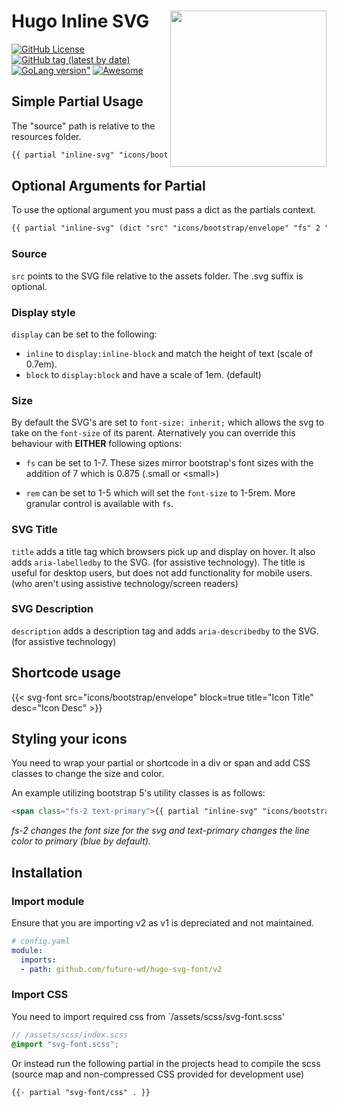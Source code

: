 # Hugo Inline SVG [<img src="https://d33wubrfki0l68.cloudfront.net/c38c7334cc3f23585738e40334284fddcaf03d5e/2e17c/images/hugo-logo-wide.svg" align="right" width="250">](https://gohugo.io/)

[![GitHub License](https://img.shields.io/github/license/future-wd/hugo-inline-svg?style=flat-square)](https://github.com/future-wd/hugo-inline-svg/blob/master/LICENSE)
[![GitHub tag (latest by date)](https://img.shields.io/github/v/tag/future-wd/hugo-inine-svg?style=flat-square)](https://github.com/future-wd/hugo-inine-svg/)
[![GoLang version"](https://img.shields.io/github/go-mod/go-version/future-wd/hugo-inline-svg?style=flat-square)](https://go.dev/)
[![Awesome](https://awesome.re/badge-flat.svg)](https://github.com/budparr/awesome-hugo)

## Simple Partial Usage

The "source" path is relative to the resources folder.

```HTML
{{ partial "inline-svg" "icons/bootstrap/envelope" }}
```

## Optional Arguments for Partial

To use the optional argument you must pass a dict as the partials context.

``` HTML
{{ partial "inline-svg" (dict "src" "icons/bootstrap/envelope" "fs" 2 "block" true "title" "Icon Title" "desc" "Icon Desc")}}
```

### Source 

`src` points to the SVG file relative to the assets folder. The .svg suffix is optional.

<!-- `em` is for setting the width that the icon will be displayed at. The default is 1em which will display an svg at its native size. -->

<!-- `block` is set to true if you are not using svg inline with text. This enables `display:block`. -->

### Display style

`display` can be set to  the following:

- `inline` to `display:inline-block` and match the height of text (scale of 0.7em).
- `block` to `display:block` and have a scale of 1em. (default)

### Size

By default the SVG's are set to `font-size: inherit;` which allows the svg to take on the `font-size` of its parent. Aternatively you can override this behaviour with **EITHER** following options:

- `fs` can be set to 1-7. These sizes mirror bootstrap's font sizes with the addition of 7 which is 0.875 (.small or \<small>)

- `rem` can be set to 1-5 which will set the `font-size` to 1-5rem. More granular control is available with `fs`.

### SVG Title

`title` adds a title tag which browsers pick up and display on hover. It also adds `aria-labelledby` to the SVG. (for assistive technology). The title is useful for desktop users, but does not add functionality for mobile users. (who aren't using assistive technology/screen readers)

### SVG Description

`description` adds a description tag and adds `aria-describedby` to the SVG. (for assistive technology)

## Shortcode usage

{{< svg-font src="icons/bootstrap/envelope" block=true title="Icon Title" desc="Icon Desc" >}}

## Styling your icons

You need to wrap your partial or shortcode in a div or span and add CSS classes to change the size and color.

An example utilizing bootstrap 5's utility classes is as follows:

```HTML
<span class="fs-2 text-primary">{{ partial "inline-svg" "icons/bootstrap/envelope" }}</span>
```

*fs-2 changes the font size for the svg and text-primary changes the line color to primary (blue by default).*

## Installation

### Import module

Ensure that you are importing v2 as v1 is depreciated and not maintained.

```YAML
# config.yaml
module:
  imports:
  - path: github.com/future-wd/hugo-svg-font/v2
```

### Import CSS

You need to import required css from `/assets/scss/svg-font.scss'

```SCSS
// /assets/scss/index.scss
@import "svg-font.scss";
```

Or instead run the following partial in the projects head to compile the scss (source map and non-compressed CSS provided for development use)

```HTML
{{- partial "svg-font/css" . }}
```
